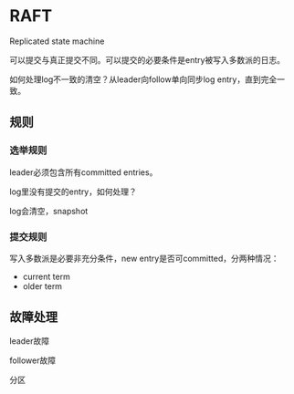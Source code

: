 # RAFT

Replicated state machine

可以提交与真正提交不同。可以提交的必要条件是entry被写入多数派的日志。

如何处理log不一致的清空？从leader向follow单向同步log entry，直到完全一致。

## 规则

### 选举规则

leader必须包含所有committed entries。

log里没有提交的entry，如何处理？

log会清空，snapshot

### 提交规则

写入多数派是必要非充分条件，new entry是否可committed，分两种情况：
- current term
- older term

## 故障处理

leader故障

follower故障

分区
